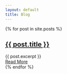 ```yaml
---
layout: default
title: Blog
---
```


{% for post in site.posts %}
<article>
  <h1><a href="{{ post.url }}">{{ post.title }}</a></h1>
  <div class="entry">
    {{ post.excerpt }}
  </div>
  <a href="{{ site.baseurl }}{{ post.url }}" class="read-more">Read More</a>
</article>
{% endfor %}
